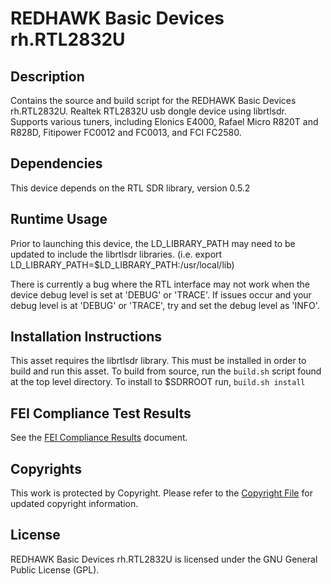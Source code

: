# REDHAWK Basic Devices rh.RTL2832U

## Description

Contains the source and build script for the REDHAWK Basic Devices rh.RTL2832U. Realtek RTL2832U usb dongle device using librtlsdr. Supports various tuners, including Elonics E4000, Rafael Micro R820T and R828D, Fitipower FC0012 and FC0013, and FCI FC2580.

## Dependencies

This device depends on the RTL SDR library, version 0.5.2

## Runtime Usage

Prior to launching this device, the LD_LIBRARY_PATH may need to be 
updated to include the librtlsdr libraries.
(i.e. export LD_LIBRARY_PATH=$LD_LIBRARY_PATH:/usr/local/lib)

There is currently a bug where the RTL interface may not work when
the device debug level is set at 'DEBUG' or 'TRACE'.  If issues occur
and your debug level is at 'DEBUG' or 'TRACE', try and set the debug 
level as 'INFO'.

## Installation Instructions

This asset requires the librtlsdr library. This must be installed in order to build and run this asset.
To build from source, run the `build.sh` script found at the top level directory. To install to $SDRROOT run, `build.sh install`

## FEI Compliance Test Results

See the [FEI Compliance Results](tests/FEI_Compliance_Results.md) document.

## Copyrights

This work is protected by Copyright. Please refer to the [Copyright File](COPYRIGHT) for updated copyright information.

## License

REDHAWK Basic Devices rh.RTL2832U is licensed under the GNU General Public License (GPL).
